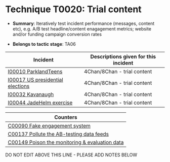 # Technique T0020: Trial content

* **Summary**: Iteratively test incident performance (messages, content etc), e.g. A/B test headline/content enagagement metrics; website and/or funding campaign conversion rates

* **Belongs to tactic stage**: TA06


| Incident | Descriptions given for this incident |
| -------- | -------------------- |
| [I00010 ParklandTeens](../incidents/I00010.md) | 4Chan/8Chan - trial content |
| [I00017 US presidential elections](../incidents/I00017.md) | 4Chan/8Chan - trial content |
| [I00032 Kavanaugh](../incidents/I00032.md) | 4Chan/8Chan - trial content |
| [I00044 JadeHelm exercise](../incidents/I00044.md) | 4Chan/8Chan - trial content |



| Counters |
| -------- |
| [C00090 Fake engagement system](../counters/C00090.md) |
| [C00137 Pollute the AB-testing data feeds](../counters/C00137.md) |
| [C00149 Poison the monitoring & evaluation data](../counters/C00149.md) |


DO NOT EDIT ABOVE THIS LINE - PLEASE ADD NOTES BELOW